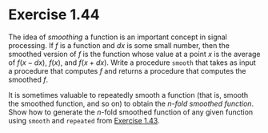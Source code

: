 # Exercise 1.44

The idea of _smoothing_ a function is an important concept in signal processing.
If $f$ is a function and $dx$ is some small number, then the smoothed version of
$f$ is the function whose value at a point $x$ is the average of $f(x−dx)$,
$f(x)$, and $f(x+dx)$. Write a procedure `smooth` that takes as input a
procedure that computes $f$ and returns a procedure that computes the smoothed
$f$.

It is sometimes valuable to repeatedly smooth a function (that is, smooth the
smoothed function, and so on) to obtain the $n$_-fold smoothed function_. Show
how to generate the $n$-fold smoothed function of any given function using
`smooth` and `repeated` from [Exercise 1.43](./1.43.md).

